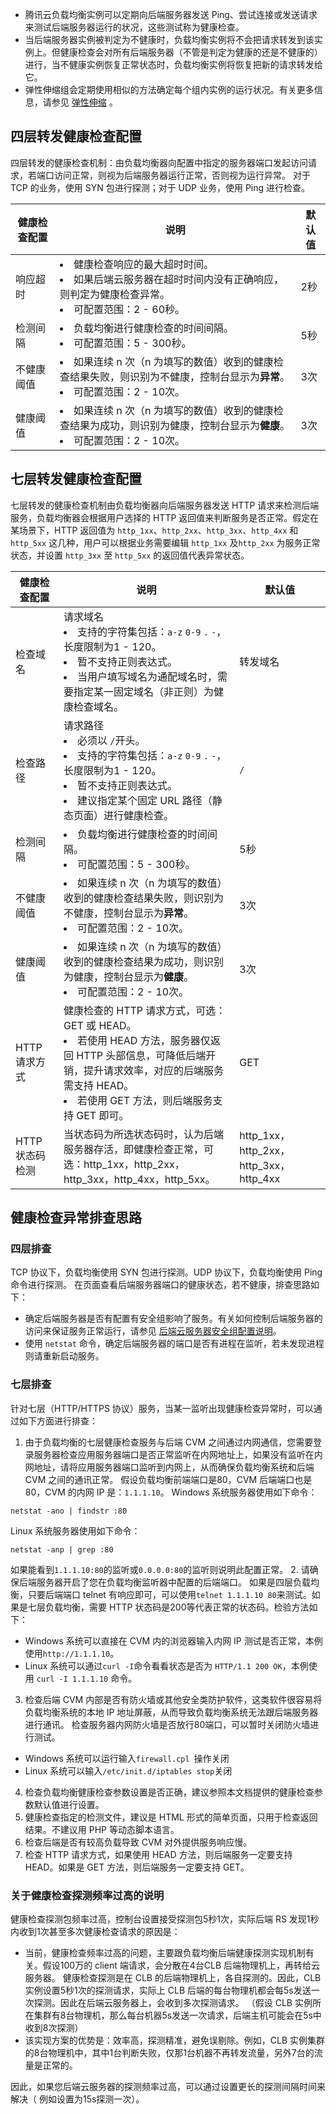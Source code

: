 - 腾讯云负载均衡实例可以定期向后端服务器发送 Ping、尝试连接或发送请求来测试后端服务器运行的状况，这些测试称为健康检查。
- 当后端服务器实例被判定为不健康时，负载均衡实例将不会把请求转发到该实例上。但健康检查会对所有后端服务器（不管是判定为健康的还是不健康的）进行，当不健康实例恢复正常状态时，负载均衡实例将恢复把新的请求转发给它。
- 弹性伸缩组会定期使用相似的方法确定每个组内实例的运行状况。有关更多信息，请参见 [弹性伸缩](https://cloud.tencent.com/doc/product/377) 。

## 四层转发健康检查配置
四层转发的健康检查机制：由负载均衡器向配置中指定的服务器端口发起访问请求，若端口访问正常，则视为后端服务器运行正常，否则视为运行异常。
对于 TCP 的业务，使用 SYN 包进行探测；对于 UDP 业务，使用 Ping 进行检查。

| 健康检查配置    | 说明                    | 默认值                               |
| ------- | ------------------------ | ---------------------------------------- |
| 响应超时 | <li> 健康检查响应的最大超时时间。</li><li>如果后端云服务器在超时时间内没有正确响应，则判定为健康检查异常。</li><li>可配置范围：2 - 60秒。</li> | 2秒 |
| 检测间隔 | <li>负载均衡进行健康检查的时间间隔。</li><li>可配置范围：5 - 300秒。</li> | 5秒 |
| 不健康阈值 | <li>如果连续 n 次（n 为填写的数值）收到的健康检查结果失败，则识别为不健康，控制台显示为**异常**。</li><li>可配置范围：2 - 10次。</li> | 3次 |
| 健康阈值 |<li>如果连续 n 次（n 为填写的数值）收到的健康检查结果为成功，则识别为健康，控制台显示为**健康**。</li><li>可配置范围：2 - 10次。 </li> | 3次 |

## 七层转发健康检查配置

七层转发的健康检查机制由负载均衡器向后端服务器发送 HTTP 请求来检测后端服务，负载均衡器会根据用户选择的 HTTP 返回值来判断服务是否正常。假定在某场景下，HTTP 返回值为 `http_1xx`、`http_2xx`、`http_3xx`、`http_4xx` 和 `http_5xx` 这几种，用户可以根据业务需要编辑 `http_1xx` 及`http_2xx` 为服务正常状态，并设置 `http_3xx` 至 `http_5xx` 的返回值代表异常状态。

| 健康检查配置    | 说明                    | 默认值                                |
| ------- | ------------------------ | ---------------------------------------- |
| 检查域名 | 请求域名<br></li><li> 支持的字符集包括：`a-z` `0-9` `.` `-`，长度限制为1 - 120。</li><li>暂不支持正则表达式。</li><li>当用户填写域名为通配域名时，需要指定某一固定域名（非正则）为健康检查域名。</li> | 转发域名 |
| 检查路径 | 请求路径 <br><li>必须以 `/`开头。</li><li>支持的字符集包括：`a-z` `0-9` `.` `-`，长度限制为1 - 120。</li><li>暂不支持正则表达式。</li><li>建议指定某个固定 URL 路径（静态页面）进行健康检查。</li>  | `/` |
| 检测间隔 | <li>负载均衡进行健康检查的时间间隔。</li><li>可配置范围：5 - 300秒。</li> | 5秒 |
| 不健康阈值 | <li>如果连续 n 次（n 为填写的数值）收到的健康检查结果失败，则识别为不健康，控制台显示为**异常**。</li><li>可配置范围：2 - 10次。</li> | 3次 |
| 健康阈值 |<li>如果连续 n 次（n 为填写的数值）收到的健康检查结果为成功，则识别为健康，控制台显示为**健康**。</li><li>可配置范围：2 - 10次。</li>  | 3次 |
| HTTP 请求方式 | 健康检查的 HTTP 请求方式，可选：GET 或 HEAD。<li>若使用 HEAD 方法，服务器仅返回 HTTP 头部信息，可降低后端开销，提升请求效率，对应的后端服务需支持 HEAD。</li><li>若使用 GET 方法，则后端服务支持 GET 即可。</li> | GET |
| HTTP 状态码检测 | 当状态码为所选状态码时，认为后端服务器存活，即健康检查正常，可选：http_1xx，http_2xx， http_3xx，http_4xx，http_5xx。 | http_1xx，http_2xx，http_3xx，http_4xx |

## 健康检查异常排查思路
### 四层排查

TCP 协议下，负载均衡使用 SYN 包进行探测。UDP 协议下，负载均衡使用 Ping 命令进行探测。
在页面查看后端服务器端口的健康状态，若不健康，排查思路如下：

- 确定后端服务器是否有配置有安全组影响了服务。有关如何控制后端服务器的访问来保证服务正常运行，请参见 [后端云服务器安全组配置说明](https://cloud.tencent.com/document/product/214/6157)。
- 使用 `netstat` 命令，确定后端服务器的端口是否有进程在监听，若未发现进程则请重新启动服务。

### 七层排查
针对七层（HTTP/HTTPS 协议）服务，当某一监听出现健康检查异常时，可以通过如下方面进行排查：
1. 由于负载均衡的七层健康检查服务与后端 CVM 之间通过内网通信，您需要登录服务器检查应用服务器端口是否正常监听在内网地址上，如果没有监听在内网地址，请将应用服务器端口监听到内网上，从而确保负载均衡系统和后端 CVM 之间的通讯正常。
假设负载均衡前端端口是80，CVM 后端端口也是80，CVM 的内网 IP 是：`1.1.1.10`。
Windows 系统服务器使用如下命令：
```
netstat -ano | findstr :80
```
Linux 系统服务器使用如下命令：
```
netstat -anp | grep :80
```
如果能看到` 1.1.1.10:80 `的监听或` 0.0.0.0:80 `的监听则说明此配置正常。
2. 请确保后端服务器开启了您在负载均衡监听器中配置的后端端口。
如果是四层负载均衡，只要后端端口 telnet 有响应即可，可以使用`telnet 1.1.1.10 80`来测试。如果是七层负载均衡，需要 HTTP 状态码是200等代表正常的状态码。检验方法如下：
 - Windows 系统可以直接在 CVM 内的浏览器输入内网 IP 测试是否正常，本例使用`http://1.1.1.10`。
 - Linux 系统可以通过`curl -I`命令看看状态是否为 `HTTP/1.1 200 OK`，本例使用 `curl -I 1.1.1.10` 命令。
3. 检查后端 CVM 内部是否有防火墙或其他安全类防护软件，这类软件很容易将负载均衡系统的本地 IP 地址屏蔽，从而导致负载均衡系统无法跟后端服务器进行通讯。
检查服务器内网防火墙是否放行80端口，可以暂时关闭防火墙进行测试。
 - Windows 系统可以运行输入`firewall.cpl `操作关闭
 - Linux 系统可以输入`/etc/init.d/iptables stop`关闭
4. 检查负载均衡健康检查参数设置是否正确，建议参照本文档提供的健康检查参数默认值进行设置。
5. 健康检查指定的检测文件，建议是 HTML 形式的简单页面，只用于检查返回结果。不建议用 PHP 等动态脚本语言。
6. 检查后端是否有较高负载导致 CVM 对外提供服务响应慢。
7. 检查 HTTP 请求方式，如果使用 HEAD 方法，则后端服务一定要支持 HEAD。如果是 GET 方法，则后端服务一定要支持 GET。

### 关于健康检查探测频率过高的说明
健康检查探测包频率过高，控制台设置接受探测包5秒1次，实际后端 RS 发现1秒内收到1次甚至多次健康检查请求的原因是：
- 当前，健康检查频率过高的问题，主要跟负载均衡后端健康探测实现机制有关。假设100万的 client 端请求，会分散在4台CLB 后端物理机上，再转给云服务器。 健康检查探测是在 CLB 的后端物理机上，各自探测的。因此，CLB 实例设置5秒1次的探测请求，实际上 CLB 后端的每台物理机都会每5s发送一次探测。因此在后端云服务器上，会收到多次探测请求。 （假设 CLB 实例所在集群有8台物理机，那么每台机器5s发送一次请求，后端主机可能会在5s中收到8次探测）
- 该实现方案的优势是：效率高，探测精准，避免误剔除。例如，CLB 实例集群的8台物理机中，其中1台判断失败，仅那1台机器不再转发流量，另外7台的流量是正常的。 

因此，如果您后端云服务器的探测频率过高，可以通过设置更长的探测间隔时间来解决（ 例如设置为15s探测一次）。

